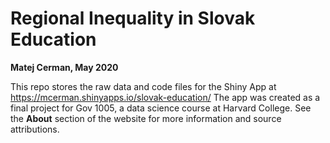 # Regional Inequality in Slovak Education
__Matej Cerman, May 2020__

This repo stores the raw data and code files for the Shiny App at https://mcerman.shinyapps.io/slovak-education/
The app was created as a final project for Gov 1005, a data science course at Harvard College. See the **About** section of the website for more information and source attributions. 
